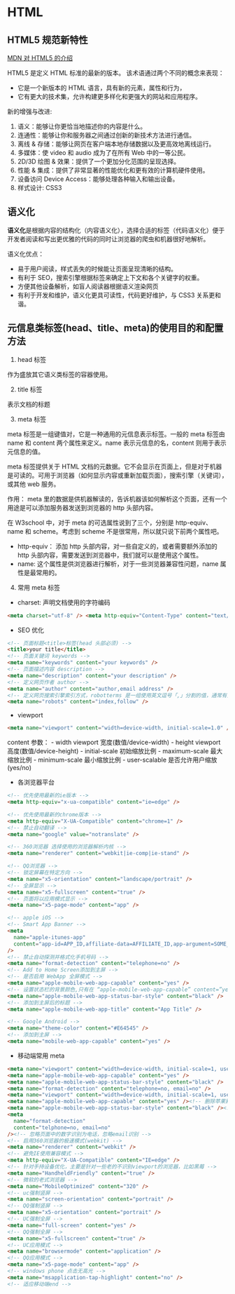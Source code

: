 # HTML

## HTML5 规范新特性

[MDN 对 HTML5 的介绍](https://developer.mozilla.org/zh-CN/docs/Web/Guide/HTML/HTML5)

HTML5 是定义 HTML 标准的最新的版本。 该术语通过两个不同的概念来表现：

- 它是一个新版本的 HTML 语言，具有新的元素，属性和行为，
- 它有更大的技术集，允许构建更多样化和更强大的网站和应用程序。

新的增强与改进:

1. 语义：能够让你更恰当地描述你的内容是什么。
2. 连通性：能够让你和服务器之间通过创新的新技术方法进行通信。
3. 离线 & 存储：能够让网页在客户端本地存储数据以及更高效地离线运行。
4. 多媒体：使 video 和 audio 成为了在所有 Web 中的一等公民。
5. 2D/3D 绘图 & 效果：提供了一个更加分化范围的呈现选择。
6. 性能 & 集成：提供了非常显著的性能优化和更有效的计算机硬件使用。
7. 设备访问 Device Access：能够处理各种输入和输出设备。
8. 样式设计: CSS3

## 语义化

**语义化**是根据内容的结构化（内容语义化），选择合适的标签（代码语义化）便于开发者阅读和写出更优雅的代码的同时让浏览器的爬虫和机器很好地解析。

语义化优点：

- 易于用户阅读，样式丢失的时候能让页面呈现清晰的结构。
- 有利于 SEO，搜索引擎根据标签来确定上下文和各个关键字的权重。
- 方便其他设备解析，如盲人阅读器根据语义渲染网页
- 有利于开发和维护，语义化更具可读性，代码更好维护，与 CSS3 关系更和谐。

## 元信息类标签(head、title、meta)的使用目的和配置方法

1. head 标签

作为盛放其它语义类标签的容器使用。

2. title 标签

表示文档的标题

3. meta 标签

meta 标签是一组键值对，它是一种通用的元信息表示标签。一般的 meta 标签由 name 和 content 两个属性来定义。name 表示元信息的名，content 则用于表示元信息的值。

meta 标签提供关于 HTML 文档的元数据。它不会显示在页面上，但是对于机器是可读的。可用于浏览器（如何显示内容或重新加载页面），搜索引擎（关键词），或其他 web 服务。

作用： meta 里的数据是供机器解读的，告诉机器该如何解析这个页面，还有一个用途是可以添加服务器发送到浏览器的 http 头部内容。

在 W3school 中，对于 meta 的可选属性说到了三个，分别是 http-equiv、name 和 scheme。考虑到 scheme 不是很常用，所以就只说下前两个属性吧。

- http-equiv： 添加 http 头部内容，对一些自定义的，或者需要额外添加的 http 头部内容，需要发送到浏览器中，我们就可以是使用这个属性。
- name: 这个属性是供浏览器进行解析，对于一些浏览器兼容性问题，name 属性是最常用的。

4. 常用 meta 标签

- charset: 声明文档使用的字符编码

```html
<meta charset="utf-8" /> <meta http-equiv="Content-Type" content="text/html; charset=utf-8" />
```

- SEO 优化

```html
<!-- 页面标题<title>标签(head 头部必须) -->
<title>your title</title>
<!-- 页面关键词 keywords -->
<meta name="keywords" content="your keywords" />
<!-- 页面描述内容 description -->
<meta name="description" content="your description" />
<!-- 定义网页作者 author -->
<meta name="author" content="author,email address" />
<!-- 定义网页搜索引擎索引方式，robotterms 是一组使用英文逗号「,」分割的值，通常有如下几种取值：none，noindex，nofollow，all，index和follow。 -->
<meta name="robots" content="index,follow" />
```

- viewport

```html
<meta name="viewport" content="width=device-width, initial-scale=1.0" />
```

content 参数： - width viewport 宽度(数值/device-width) - height viewport 高度(数值/device-height) - initial-scale 初始缩放比例 - maximum-scale 最大缩放比例 - minimum-scale 最小缩放比例 - user-scalable 是否允许用户缩放(yes/no)

- 各浏览器平台

```html
<!-- 优先使用最新的ie版本 -->
<meta http-equiv="x-ua-compatible" content="ie=edge" />

<!-- 优先使用最新的chrome版本 -->
<meta http-equiv="X-UA-Compatible" content="chrome=1" />
<!-- 禁止自动翻译 -->
<meta name="google" value="notranslate" />

<!-- 360浏览器 选择使用的浏览器解析内核 -->
<meta name="renderer" content="webkit|ie-comp|ie-stand" />

<!-- QQ浏览器 -->
<!-- 锁定屏幕在特定方向 -->
<meta name="x5-orientation" content="landscape/portrait" />
<!-- 全屏显示 -->
<meta name="x5-fullscreen" content="true" />
<!-- 页面将以应用模式显示 -->
<meta name="x5-page-mode" content="app" />

<!-- apple iOS -->
<!-- Smart App Banner -->
<meta
  name="apple-itunes-app"
  content="app-id=APP_ID,affiliate-data=AFFILIATE_ID,app-argument=SOME_TEXT"
/>
<!-- 禁止自动探测并格式化手机号码 -->
<meta name="format-detection" content="telephone=no" />
<!-- Add to Home Screen添加到主屏 -->
<!-- 是否启用 WebApp 全屏模式 -->
<meta name="apple-mobile-web-app-capable" content="yes" />
<!-- 设置状态栏的背景颜色,只有在 “apple-mobile-web-app-capable” content=”yes” 时生效 -->
<meta name="apple-mobile-web-app-status-bar-style" content="black" />
<!-- 添加到主屏后的标题 -->
<meta name="apple-mobile-web-app-title" content="App Title" />

<!-- Google Android -->
<meta name="theme-color" content="#E64545" />
<!-- 添加到主屏 -->
<meta name="mobile-web-app-capable" content="yes" />
```

- 移动端常用 meta

```html
<meta name="viewport" content="width=device-width, initial-scale=1, user-scalable=no" />
<meta name="apple-mobile-web-app-capable" content="yes" />
<meta name="apple-mobile-web-app-status-bar-style" content="black" />
<meta name="format-detection" content="telephone=no, email=no" />
<meta name="viewport" content="width=device-width, initial-scale=1, user-scalable=no" />
<meta name="apple-mobile-web-app-capable" content="yes" /><!-- 删除苹果默认的工具栏和菜单栏 -->
<meta name="apple-mobile-web-app-status-bar-style" content="black" /><!-- 设置苹果工具栏颜色 -->
<meta
  name="format-detection"
  content="telphone=no, email=no"
/><!-- 忽略页面中的数字识别为电话，忽略email识别 -->
<!-- 启用360浏览器的极速模式(webkit) -->
<meta name="renderer" content="webkit" />
<!-- 避免IE使用兼容模式 -->
<meta http-equiv="X-UA-Compatible" content="IE=edge" />
<!-- 针对手持设备优化，主要是针对一些老的不识别viewport的浏览器，比如黑莓 -->
<meta name="HandheldFriendly" content="true" />
<!-- 微软的老式浏览器 -->
<meta name="MobileOptimized" content="320" />
<!-- uc强制竖屏 -->
<meta name="screen-orientation" content="portrait" />
<!-- QQ强制竖屏 -->
<meta name="x5-orientation" content="portrait" />
<!-- UC强制全屏 -->
<meta name="full-screen" content="yes" />
<!-- QQ强制全屏 -->
<meta name="x5-fullscreen" content="true" />
<!-- UC应用模式 -->
<meta name="browsermode" content="application" />
<!-- QQ应用模式 -->
<meta name="x5-page-mode" content="app" />
<!-- windows phone 点击无高光 -->
<meta name="msapplication-tap-highlight" content="no" />
<!-- 适应移动端end -->
```
